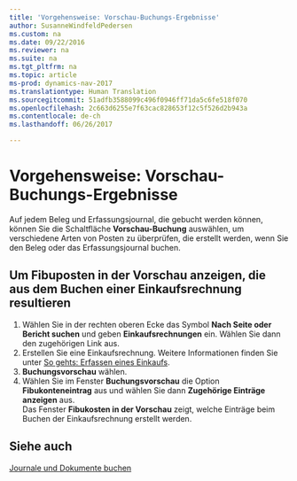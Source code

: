 ```yaml
---
title: 'Vorgehensweise: Vorschau-Buchungs-Ergebnisse'
author: SusanneWindfeldPedersen
ms.custom: na
ms.date: 09/22/2016
ms.reviewer: na
ms.suite: na
ms.tgt_pltfrm: na
ms.topic: article
ms-prod: dynamics-nav-2017
ms.translationtype: Human Translation
ms.sourcegitcommit: 51adfb3588099c496f0946ff71da5c6fe518f070
ms.openlocfilehash: 2c663d6255e7f63cac828653f12c5f526d2b943a
ms.contentlocale: de-ch
ms.lasthandoff: 06/26/2017

---
```

    
# <a name="how-to-preview-posting-results"></a>Vorgehensweise: Vorschau-Buchungs-Ergebnisse
Auf jedem Beleg und Erfassungsjournal, die gebucht werden können, können Sie die Schaltfläche **Vorschau-Buchung** auswählen, um verschiedene Arten von Posten zu überprüfen, die erstellt werden, wenn Sie den Beleg oder das Erfassungsjournal buchen.

## <a name="to-preview-gl-entries-that-will-result-from-posting-a-purchase-invoice"></a>Um Fibuposten in der Vorschau anzeigen, die aus dem Buchen einer Einkaufsrechnung resultieren
1. Wählen Sie in der rechten oberen Ecke das Symbol **Nach Seite oder Bericht suchen** und geben **Einkaufsrechnungen** ein. Wählen Sie dann den zugehörigen Link aus.
2. Erstellen Sie eine Einkaufsrechnung. Weitere Informationen finden Sie unter [So gehts: Erfassen eines Einkaufs](purchasing-how-record-purchases.md).
3. **Buchungsvorschau** wählen.
4. Wählen Sie im Fenster **Buchungsvorschau** die Option **Fibukonteneintrag** aus und wählen Sie dann **Zugehörige Einträge anzeigen** aus.  
Das Fenster **Fibukosten in der Vorschau** zeigt, welche Einträge beim Buchen der Einkaufsrechnung erstellt werden.

## <a name="see-also"></a>Siehe auch
[Journale und Dokumente buchen](ui-post-documents-journals.md)


